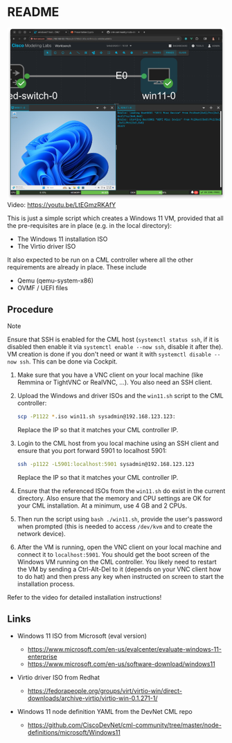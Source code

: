 # README

![Video thumbnail](assets/win-on-cml.png)
Video: <https://youtu.be/LtEGmzRKAfY>

This is just a simple script which creates a Windows 11 VM, provided that
all the pre-requisites are in place (e.g. in the local directory):

- The Windows 11 installation ISO
- The Virtio driver ISO

It also expected to be run on a CML controller where all the other requirements
are already in place. These include

- Qemu (qemu-system-x86)
- OVMF / UEFI files

## Procedure

> [!NOTE]
>
> Ensure that SSH is enabled for the CML host (`systemctl status ssh`, if it is
> disabled then enable it via `systemctl enable --now ssh`, disable it after
> the). VM creation is done if you don't need or want it with
> `systemctl disable --now ssh`. This can be done via Cockpit.

1. Make sure that you have a VNC client on your local machine (like Remmina or
   TightVNC or RealVNC, …). You also need an SSH client.
1. Upload the Windows and driver ISOs and the `win11.sh` script to the CML
   controller:

   ```bash
   scp -P1122 *.iso win11.sh sysadmin@192.168.123.123:
   ```

   Replace the IP so that it matches your CML controller IP.

1. Login to the CML host from you local machine using an SSH client and ensure
   that you port forward 5901 to localhost 5901:

   ```bash
   ssh -p1122 -L5901:localhost:5901 sysadmin@192.168.123.123
   ```

   Replace the IP so that it matches your CML controller IP.

1. Ensure that the referenced ISOs from the `win11.sh` do exist in the current
   directory. Also ensure that the memory and CPU settings are OK for your
   CML installation. At a minimum, use 4 GB and 2 CPUs.
1. Then run the script using `bash ./win11.sh`, provide the user's password when
   prompted (this is needed to access `/dev/kvm` and to create the network
   device).
1. After the VM is running, open the VNC client on your local machine and
   connect it to `localhost:5901`. You should get the boot screen of the Windows
   VM running on the CML controller. You likely need to restart the VM by sending
   a Ctrl-Alt-Del to it (depends on your VNC client how to do hat) and then press
   any key when instructed on screen to start the installation process.

Refer to the video for detailed installation instructions!

## Links

- Windows 11 ISO from Microsoft (eval version)
  - <https://www.microsoft.com/en-us/evalcenter/evaluate-windows-11-enterprise>
  - <https://www.microsoft.com/en-us/software-download/windows11>

- Virtio driver ISO from Redhat
  - <https://fedorapeople.org/groups/virt/virtio-win/direct-downloads/archive-virtio/virtio-win-0.1.271-1/>

- Windows 11 node definition YAML from the DevNet CML repo
  - <https://github.com/CiscoDevNet/cml-community/tree/master/node-definitions/microsoft/Windows11>
